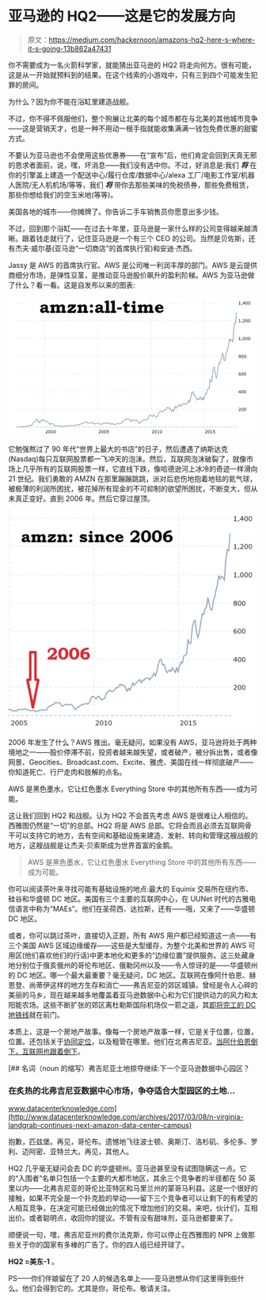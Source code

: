 # 亚马逊的 HQ2——这是它的发展方向

> 原文：<https://medium.com/hackernoon/amazons-hq2-here-s-where-it-s-going-13b862a47431>

你不需要成为一名火箭科学家，就能猜出亚马逊的 HQ2 将走向何方。很有可能，这是从一开始就预料到的结果。在这个线索的小游戏中，只有三到四个可能发生犯罪的房间。

为什么？因为你不能在浴缸里建造战舰。

不过，你不得不佩服他们，整个狗展让北美的每个城市都在与北美的其他城市竞争——这是营销天才，也是一种不用动一根手指就能收集满满一钱包免费优惠的甜蜜方式。

不要认为亚马逊也不会使用这些优惠券——在“宣布”后，他们肯定会回到天真无邪的恳求者面前，说，嘿，坏消息——我们没有选中你。不过，好消息是:我们 ***将*** 在你的引擎盖上建造一个配送中心/履行仓库/数据中心/alexa 工厂/电影工作室/机器人医院/无人机机场/等等，我们 ***将*** 带你去那些美味的免税债券，那些免费租赁，那些你想给我们的空玉米地(等等)。

美国各地的城市——你摊牌了。你告诉二手车销售员你愿意出多少钱。

不过，回到那个浴缸——在过去十年里，亚马逊是一家什么样的公司变得越来越清晰。跟着钱走就行了，记住亚马逊是一个有三个 CEO 的公司。当然是贝佐斯，还有杰夫·威尔基(亚马逊“一切商店”的首席执行官)和安迪·杰西。

Jassy 是 AWS 的首席执行官。AWS 是公司唯一利润丰厚的部门。AWS 是云提供商细分市场，是弹性豆茎，是推动亚马逊股价飙升的盈利阶梯。AWS 为亚马逊做了什么？看一看。这是自发布以来的图表:

![](img/a3ad785716ac89314448d2db01b59fdd.png)

它勉强熬过了 90 年代“世界上最大的书店”的日子，然后遭遇了纳斯达克(Nasdaq)每只互联网股票都一飞冲天的泡沫。然后，互联网泡沫破裂了，就像市场上几乎所有的互联网股票一样，它直线下跌，像哈德逊河上冰冷的奇迹一样滑向 21 世纪。我们勇敢的 AMZN 在那里蹦蹦跳跳，派对后悲伤地抱着地毯的氦气球，被极薄的利润所困扰，被花掉所有现金的不可抑制的欲望所困扰，不断变大，但从未真正变好。直到 2006 年。然后它穿过屋顶。

![](img/d788360de3608668d8027704fcc67125.png)

2006 年发生了什么？AWS 推出。毫无疑问，如果没有 AWS，亚马逊将处于两种境地之一——股价停滞不前，投资者越来越失望，或者破产，被分拆出售，或者像网景、Geocities、Broadcast.com、Excite、雅虎、美国在线一样彻底破产——你知道死亡、行尸走肉和肢解的点名。

AWS 是黑色墨水，它让红色墨水 Everything Store 中的其他所有东西——成为可能。

这让我们回到 HQ2 和战舰。认为 HQ2 不会首先考虑 AWS 是很难让人相信的。西雅图仍然是“一切”的总部。HQ2 将是 AWS 总部。它将会而且必须去互联网骨干可以支持它的地方，去有空间和基础设施来建造、发射、转向和管理这艘战舰的地方，这艘战舰是让杰夫·贝索斯成为世界首富的金鹅。

> AWS 是黑色墨水，它让红色墨水 Everything Store 中的其他所有东西——成为可能。

你可以阅读茶叶来寻找可能有基础设施的地点:最大的 Equinix 交易所在纽约市、硅谷和华盛顿 DC 地区。美国有三个主要的互联网中心，在 UUNet 时代的古雅电信语言中称为“MAEs”。他们在圣荷西、达拉斯，还有——哦，又来了——华盛顿 DC 地区。

或者，你可以跳过茶叶，直接切入正题，所有 AWS 用户都已经知道这一点——有三个美国 AWS 区域边缘缓存——这些是大型缓存，为整个北美和世界的 AWS 可用区(他们喜欢他们的行话)中更本地化和更多的“边缘位置”提供服务。这三处藏身地分别位于俄亥俄州的哥伦布地区、俄勒冈州以及——令人惊讶的是——华盛顿州的 DC 地区。哪一个最大最重要？毫无疑问，DC 地区。互联网在像阿什伯恩、赫恩登、尚蒂伊这样的地方生存和消亡——弗吉尼亚的郊区城镇，曾经是令人心碎的美丽的马乡，现在越来越多地覆盖着亚马逊数据中心和为它们提供动力的风力和太阳能农场。这些不断扩张的郊区离杜勒斯国际机场仅一箭之遥，其[即将完工的 DC 地铁线](http://http://thehill.com/policy/transportation/240193-dc-metro-extension-to-dulles-airport-delayed-until-2019)就在前门。

本质上，这是一个房地产故事。像每一个房地产故事一样，它是关于位置，位置，位置。还包括关于[协同定位](http://www.datacenterknowledge.com/archives/2017/03/08/n-virginia-landgrab-continues-next-amazon-data-center-campus)，以及粗管在哪里。他们在北弗吉尼亚。[当阿什伯恩倒下，互联网也跟着倒下](http://www.dailymail.co.uk/sciencetech/article-4268850/Amazons-cloud-service-partial-outage-affects-certain-websites.html)。

[](http://www.datacenterknowledge.com/archives/2017/03/08/n-virginia-landgrab-continues-next-amazon-data-center-campus) [## 名词（noun 的缩写）弗吉尼亚土地掠夺继续:下一个亚马逊数据中心园区？

### 在炙热的北弗吉尼亚数据中心市场，争夺适合大型园区的土地…

www.datacenterknowledge.com](http://www.datacenterknowledge.com/archives/2017/03/08/n-virginia-landgrab-continues-next-amazon-data-center-campus) 

抱歉，匹兹堡。再见，哥伦布。遗憾地飞往波士顿、奥斯汀、洛杉矶、多伦多、罗利、迈阿密、亚特兰大。再见，其他人。

HQ2 几乎毫无疑问会去 DC 的华盛顿州。亚马逊甚至没有试图隐瞒这一点。它的“入围者”名单只包括一个主要的大都市地区，其余三个竞争者的半径都在 50 英里以内——北弗吉尼亚的哥伦比亚特区和马里兰州的蒙哥马利县。这是一个很好的接触，如果不完全是一个扑克脸的举动——留下三个竞争者可以让剩下的有希望的人相互竞争，在决定可能已经做出的情况下增加他们的交易。来吧，伙计们，互相出价。或者聪明点，收回你的提议。不管有没有甜味剂，亚马逊都要来了。

顺便说一句，嘿，弗吉尼亚州的费尔法克斯，你可以停止在西雅图的 NPR 上做那些关于你的国家有多棒的广告了。你的四人组已经开球了。

**HQ2 =美东-1** 。

PS——你们伴娘留在了 20 人的候选名单上——亚马逊想从你们这里得到些什么。他们会得到它的。尤其是你，哥伦布。敬请关注。